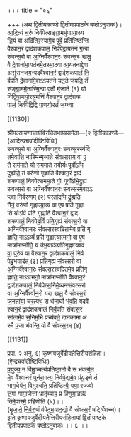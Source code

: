 +++
title = "०६"

+++
(अथ द्वितीयकाण्डे द्वितीयप्रपाठके षष्ठोऽनुवाकः)।  
आ॒दि॒त्यं च॒रुं निर्व॑पेत्सङ्ग्रा॒ममु॑पप्रया॒स्य  
न्नि॒यं वा अदि॑तिर॒स्यामे॒व पूर्वे॒ प्रति॑तिष्ठन्ति  
वैश्वान॒रं द्वाद॑शकपालं॒ निर्व॑पेदा॒यतनं ग॒त्वा  
संवत्स॒रो वा अ॒ग्निर्वै॑श्वान॒रः सं॑वत्स॒रः खलु॒  
वै दे॒वाना॑मा॒यत॑नमे॒तस्मा॒दवा आ॒य॑तनाद्दे॒वा  
असु॑रानजय॒न्यदवै॑श्वान॒रं द्वाद॑शकपालं नि॒  
र्वप॑ति दे॒वाना॑मे॒वाऽऽयत॑ने यत॒ते जयति॒ तँ  
स॑ङ्ग्रा॒ममे॒तास्मि॒न्वा ए॒तौ मृ॑जाते (१) यो  
वि॑द्विषा॒णयो॒रन्न॒मत्ति॑ वैश्वान॒रं द्वाद॑शक  
पालं॒ निर्व॑पेद्विद्वि पा॒णयो॒रन्नं॑ ज॒ग्घ्वा

[[1130]]

श्रीमत्सायणाचार्यविरचितभाष्यसमेता—(२ द्वितीयकाण्डे—  
(आदित्यचर्वादीष्टिविधिः)  
संवत्स॒रो वा अ॒ग्निर्वै॑श्वान॒रः सं॑वत्स॒रस्व॑दि  
तमे॒वात्ति॒ नास्मि॑न्मृजाते संवत्स॒राय॒ वा ए॒  
तै सम॑माते॒ यौ स॑म॒माते॒ तयो॒र्यः पूर्वो॑ऽभि॒  
दुह्य॑ति॒ तं वरु॑णो गृह्णाति वैश्वान॒रं द्वाद॑  
शकपालं॒ निर्व॑पेत्सममा॒ते योः॒ पूर्वो॑ऽभि॒द्रुह्य॑  
संवत्स॒रो वा अ॒ग्निर्वै॑श्वान॒रः सं॑वत्स॒रमे॒वाऽऽ  
प्त्वा नि॑र्वरु॒णम् (२) प॒रता॑द॒भि द्रु॑ह्यति॒  
नैनं॒ वरु॑णो गृह्णात्या॒व्यं॑ वा एष प्रति॑ गृह्णा  
ति योऽविं॑ प्रति गृ॒ह्णाति॑ वैश्वान॒रं द्वाद  
शकपालं॒ निर्व॑पेद॒विं॑ प्रति॒गृह्य॑ संवत्स॒रो वा  
अ॒ग्निर्वै॑श्वान॒रः सं॑वत्स॒रस्व॑दितामे॒व प्रति॑ गृ  
ह्णाति॒ नाऽऽव्यं॑ प्रति॑ गृह्णात्या॒त्मनो॒ वा ए॒ष  
मात्रा॑माप्नोति॒ य उ॑भ॒याद॑त्प्रतिगृ॒ह्णात्यश्वं  
वा॒ पुरु॑षं वा वैश्वान॒रं द्वाद॑शकपालं॒ निर्व॑  
पेदु॒भयाद॑त् (३) प्र॒ति॒गृह्य संवत्स॒रो वा  
अ॒ग्निर्वै॑श्वान॒रः सं॑वत्स॒रस्व॑दितमे॒व प्रति॑गृ  
ह्णाति॒ नाऽऽत्मनो॒ मात्रा॑माप्नोति वैश्वान॒रं  
द्वाद॑शकपालं॒ निर्वपेत्स॒निमे॒ष्यन्त्सं॑वत्सरो  
वा अ॒ग्निर्वै॑र्श्वान॒रो यदा खलु॒ वै सं॑वत्स॒रं  
ज॒नता॑यां॒ चर॒त्यथ॒ स ध॑ना॒र्घो भ॑व॒ति यदवै॑  
श्वान॒रं द्वाद॑शकपालं निर्व॒प॑ति संवत्स॒र  
सा॑तामे॒व स॒निम॒भि प्रच्य॑वते॒ दान॑कामा अ  
स्मै प्र॒जा भ॑वन्ति॒ यो वै सं॑वत्स॒रम् (४)

[[1131]]

प्रपा. २ अनु. ६) कृष्णयजुर्वेदीयतैत्तिरीयसंहिता।  
(ऐन्द्रचर्वादीष्टिविधिः)  
प्र॒युज्य॒ न वि॑मु॒ञ्चत्य॑प्रतिष्ठा॒नो वै स भ॑वत्ये॒त  
मे॒व वै॑श्वानरं पुन॑रा॒गत्य॒ निर्वपे॒द्यमे॒व प्र॑यु॒ङ्गे तं  
भाग॒धेये॑न॒ विमु॑ञ्चति॒ प्रति॑ष्ठित्यै॒ यया॒ रज्ज्वो  
त्त॒मां गामा॒जेत्तां भ्रातृ॑व्याय॒ प्र हि॑णुया॒न्नऋ॑  
तिमे॒वास्मै॒ प्रहि॑णोति (५)।।  
(मृ॒जा॒ते॒ नि॒र्व॒रु॒णं व॑पेदुभ॒याद॒द्यो वै सं॑वत्स॒रँ षट्त्रिंँ॑शच्च)।  
इति कृष्णयजुर्वेदीयतैत्तिरीयसंहितायां द्वितीयाष्टके  
द्वितीयप्रपाठके षष्ठोऽनुवाकः ।। ६ ।।  
